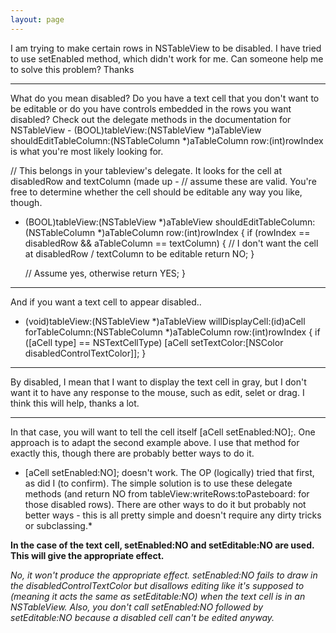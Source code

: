 ```yaml
---
layout: page
---
```




I am trying to make certain rows in NSTableView to be disabled.  I have tried to use setEnabled method, which didn't work for me.  Can someone help me to solve this problem?  Thanks

----

What do you mean disabled? Do you have a text cell that you don't want to be editable or do you have  controls embedded in the rows you want disabled? Check out the delegate methods in the documentation for NSTableView     - (BOOL)tableView:(NSTableView *)aTableView shouldEditTableColumn:(NSTableColumn *)aTableColumn row:(int)rowIndex is what  you're most likely looking for.

    
// This belongs in your tableview's delegate. It looks for the cell at disabledRow and textColumn (made up - 
// assume these are valid. You're free to determine whether the cell should be editable any way you like, though.
- (BOOL)tableView:(NSTableView *)aTableView shouldEditTableColumn:(NSTableColumn *)aTableColumn row:(int)rowIndex
{
     if (rowIndex == disabledRow && aTableColumn == textColumn)
     {
          // I don't want the cell  at disabledRow / textColumn to be editable
          return NO;
     }

     // Assume yes, otherwise
     return YES;
}

----
And if you want a text cell to appear disabled..
    
- (void)tableView:(NSTableView *)aTableView willDisplayCell:(id)aCell forTableColumn:(NSTableColumn *)aTableColumn row:(int)rowIndex
{
     if ([aCell type] == NSTextCellType)
          [aCell setTextColor:[NSColor disabledControlTextColor]];
}


----
By disabled, I mean that I want to display the text cell in gray, but I don't want it to have any response to the mouse, such as edit, selet or drag.  I think this will help, thanks a lot.

----

In that case, you will want to tell the cell itself     [aCell setEnabled:NO];. One approach is to adapt the second example above. I use that method for exactly this, though there are probably better ways to do it.

*    [aCell setEnabled:NO]; doesn't work. The OP (logically) tried that first, as did I (to confirm). The simple solution is to use these delegate methods (and return NO from     tableView:writeRows:toPasteboard: for those disabled rows). There are other ways to do it but probably not better ways - this is all pretty simple and doesn't require any dirty tricks or subclassing.*

**In the case of the text cell, setEnabled:NO and setEditable:NO are used. This will give the appropriate effect.**

*No, it won't produce the appropriate effect. setEnabled:NO fails to draw in the disabledControlTextColor but disallows editing like it's supposed to (meaning it acts the same as setEditable:NO) when the text cell is in an NSTableView. Also, you don't call setEnabled:NO followed by setEditable:NO because a disabled cell can't be edited anyway.*
